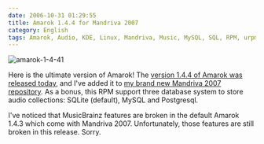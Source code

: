 ```yaml
---
date: 2006-10-31 01:29:55
title: Amarok 1.4.4 for Mandriva 2007
category: English
tags: Amarok, Audio, KDE, Linux, Mandriva, Music, MySQL, SQL, RPM, urpmi
---
```


![amarok-1-4-41](/uploads/2006/amarok-1-4-41.png)

Here is the ultimate version of Amarok! The [version 1.4.4 of Amarok was
released today](https://web.archive.org/web/20070212221847/https://amarok.kde.org/content/view/84/66/),
and I've added it to [my brand new Mandriva 2007
repository](https://github.com/kdeldycke/mandriva-specs). As a bonus, this RPM
support three database system to store audio collections: SQLite (default),
MySQL and Postgresql.

I've noticed that MusicBrainz features are broken in the default Amarok 1.4.3
which come with Mandriva 2007. Unfortunately, those features are still broken
in this release. Sorry.
